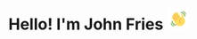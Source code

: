 
# Hello! I'm John Fries <img src="https://github.com/John-Fries-J/John-Fries-J/blob/391b991c9d5eac3fbef9b76157dfe3c946e2bd5e/assets/wavegif_1860.gif" width="40px"> 

<!--
**John-Fries-J/John-Fries-J** is a ✨ _special_ ✨ repository because its `README.md` (this file) appears on your GitHub profile.

Here are some ideas to get you started:

- 🔭 I’m currently working on ...
- 🌱 I’m currently learning ...
- 👯 I’m looking to collaborate on ...
- 🤔 I’m looking for help with ...
- 💬 Ask me about ...
- 📫 How to reach me: ...
- 😄 Pronouns: ...
- ⚡ Fun fact: ...
-->